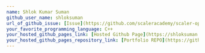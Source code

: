 ```yaml
---
name: Shlok Kumar Suman
github_user_name: shloksuman
url_of_github_issue: [Issue](https://github.com/scaleracademy/scaler-open-source-september-challenge/issues/28)
your_favorite_programming_language: C++
your_hosted_github_pages_link: [Hosted Github Page](https://shloksuman.github.io/portfolio/)
your_hosted_github_pages_repository_link: [Portfolio REPO](https://github.com/shloksuman/portfolio)
---
```

